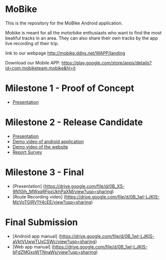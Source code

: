 # MoBike
This is the repository for the MoBike Android application.

Mobike is meant for all the motorbike enthusiasts who want to find the most beatiful tracks in an area. They can also share their own tracks by the app live recording of their trip.

link to our webpage
http://mobike.ddns.net/WAPP/landing

Download our Mobile APP:
https://play.google.com/store/apps/details?id=com.mobiketeam.mobike&hl=it

Milestone 1 - Proof of Concept
==============
- [Presentation](https://drive.google.com/open?id=0B_1wI-LJKIS-VFlPNS12MUpuSzA&authuser=0)

Milestone 2 - Release Candidate
==============
- [Presentation](https://drive.google.com/open?id=0B_XS-9N10jh_a2V0dkkyMG14cmM&authuser=0)
- [Demo video of android application](https://drive.google.com/open?id=0B_1wI-LJKIS-b2s2UmRQRkc2Zmc&authuser=0)
- [Demo video of the website](https://drive.google.com/open?id=0B0jdXB8d2b4pWksyeTZISkxuQlk&authuser=0)
- [Report Survey](https://drive.google.com/open?id=0B_XS-9N10jh_UjFhQnpidUp0VFU&authuser=0)

Milestone 3 - Final
==============
 - [Presentation] (https://drive.google.com/file/d/0B_XS-9N10jh_MWxqRFpxUkhPaXM/view?usp=sharing)
 - [Route Recording video] (https://drive.google.com/file/d/0B_1wI-LJKIS-MzVoTGlRV1Y4cEE/view?usp=sharing)

Final Submission
==============
 - [Android app manual] (https://drive.google.com/file/d/0B_1wI-LJKIS-aVktVUwwTUxCSWc/view?usp=sharing)
 - [Web app manual] (https://drive.google.com/file/d/0B_1wI-LJKIS-bFdZMGxoWTNnaWs/view?usp=sharing)
